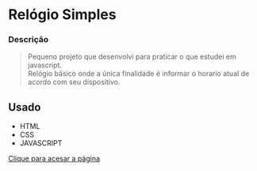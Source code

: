 # Relógio Simples

### Descrição

> Pequeno projeto que desenvolvi para praticar o que estudei em javascript. <br/>
> Relógio básico onde a única finalidade é informar o horario atual de acordo com seu dispositivo.

## Usado
  - HTML
  - CSS
  - JAVASCRIPT

<a href="https://3lucasrs.github.io/simple-web-clock/" target="_blank">Clique para acesar a página</a>
